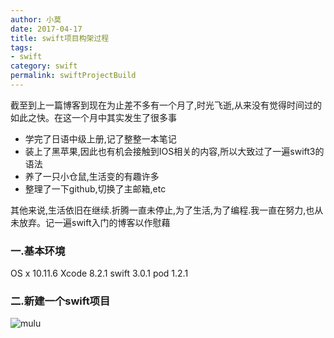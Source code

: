 ```yaml
---
author: 小莫
date: 2017-04-17
title: swift项目构架过程
tags:
- swift
category: swift
permalink: swiftProjectBuild
---
```

截至到上一篇博客到现在为止差不多有一个月了,时光飞逝,从来没有觉得时间过的如此之快。在这一个月中其实发生了很多事
 * 学完了日语中级上册,记了整整一本笔记
 * 装上了黑苹果,因此也有机会接触到IOS相关的内容,所以大致过了一遍swift3的语法
 * 养了一只小仓鼠,生活变的有趣许多
 * 整理了一下github,切换了主邮箱,etc
 
 其他来说,生活依旧在继续.折腾一直未停止,为了生活,为了编程.我一直在努力,也从未放弃。记一遍swift入门的博客以作慰藉

<!-- more -->

### 一.基本环境
OS x 10.11.6
Xcode 8.2.1
swift 3.0.1
pod 1.2.1

### 二.新建一个swift项目
![mulu](http://image.xiaomo.info/swift/mulu.png)